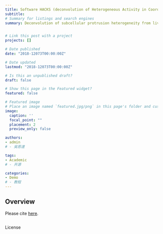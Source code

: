 ```yaml
---
title: Software HACKS (deconvolution of Heterogeneous Activity in Coordination of Kytoskeleton at the Subcellular level)
subtitle: 
# Summary for listings and search engines
summary: Deconvolution of subcellular protrusion heterogeneity from live cell imaging


# Link this post with a project
projects: []

# Date published
date: "2018-12073T00:00:00Z"

# Date updated
lastmod: "2018-12073T00:00:00Z"

# Is this an unpublished draft?
draft: false

# Show this page in the Featured widget?
featured: false

# Featured image
# Place an image named `featured.jpg/png` in this page's folder and customize its options here.
image:
  caption: ''
  focal_point: ""
  placement: 2
  preview_only: false

authors:
- admin
# - 吳恩達

tags:
- Academic
# - 开源

categories:
- Demo
# - 教程
---
```


## Overview
Please cite [here](https://www.nature.com/articles/s41467-018-04030-0).

##
License
